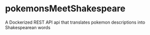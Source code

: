 # pokemonsMeetShakespeare
A Dockerized REST API api that translates pokemon descriptions into Shakespearean words
